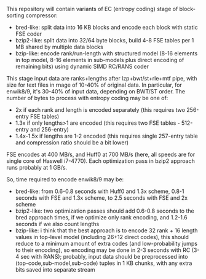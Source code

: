 This repository will contain variants of EC (entropy coding) stage of block-sorting compressor:
- bred-like: split data into 16 KB blocks and encode each block with static FSE coder
- bzip2-like: split data into 32/64 byte blocks, build 4-8 FSE tables per 1 MB shared by multiple data blocks
- bzip-like: encode rank/run-length with structured model (8-16 elements in top model, 8-16 elements in sub-models plus direct encoding of remaining bits) using dynamic SIMD RC/RANS coder

This stage input data are ranks+lengths after lzp+bwt/st+rle+mtf pipe, with size for text files in rnage of 10-40% of original data. 
In particular, for enwik8/9, it's 30-40% of input data, depending on BWT/ST order.
The number of bytes to process with entropy coding may be one of:
- 2x if each rank and length is encoded separately (this requires two 256-entry FSE tables)
- 1.3x if only lengths>1 are encoded (this requires two FSE tables - 512-entry and 256-entry)
- 1.4x-1.5x if lengths are 1-2 encoded (this requires single 257-entry table and compression ratio should be a bit lower)

FSE encodes at 400 MB/s, and Huff0 at 700 MB/s (here, all speeds are for single core of Haswell i7-4770).
Each optimization pass in bzip2 approach runs probably at 1 GB/s.

So, time required to encode enwik8/9 may be:
- bred-like: from 0.6-0.8 seconds with Huff0 and 1.3x scheme, 0.8-1 seconds with FSE and 1.3x scheme, to 2.5 seconds with FSE and 2x scheme
- bzip2-like: two optimization passes should add 0.6-0.8 seconds to the bred approach times, if we optimize only rank encoding, and 1.2-1.6 seconds if we also count lengths
- bzip-like: i think that the best approach is to encode 32 rank + 16 length values in top-level model (including 26+12 direct codes),
this should reduce to a minimum amount of extra codes (and low-probability jumps to their encoding), so encoding may be done in 2-3 seconds with RC (3-4 sec with RANS);
probably, input data should be preprocessed into (top-code,sub-model,sub-code) tuples in 1 KB chunks, with any extra bits saved into separate stream
